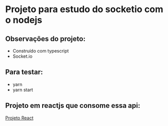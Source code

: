 # Projeto para estudo do socketio com o nodejs
## Observações do projeto:
- Construído com typescript
- Socket.io

## Para testar:
- yarn
- yarn start

## Projeto em reactjs que consome essa api:
[Projeto React](https://github.com/jairochaves2/socket.io-react)
